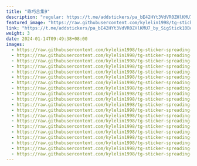 ```yaml
---
title: "乖巧合集9"
description: "regular: https://t.me/addstickers/pa_bE42HYt3VdVR0ZHlKMU7_by_SigStick10Bot"
featured_image: "https://raw.githubusercontent.com/kylelin1998/tg-sticker-spreading-worldwide-images/main/img/35f12c2a-c5b5-439d-ae86-0a5440c90833.jpg"
link: "https://t.me/addstickers/pa_bE42HYt3VdVR0ZHlKMU7_by_SigStick10Bot"
weight: 3
date: 2024-01-14T09:49:38+08:00
images:
  - https://raw.githubusercontent.com/kylelin1998/tg-sticker-spreading-worldwide-images/main/img/35f12c2a-c5b5-439d-ae86-0a5440c90833.jpg
  - https://raw.githubusercontent.com/kylelin1998/tg-sticker-spreading-worldwide-images/main/img/f1cb8bd5-d2fd-40a2-95cd-c7dc289b3d0a.jpg
  - https://raw.githubusercontent.com/kylelin1998/tg-sticker-spreading-worldwide-images/main/img/18bd1221-f6ce-425c-a1a3-18ace3e6e480.jpg
  - https://raw.githubusercontent.com/kylelin1998/tg-sticker-spreading-worldwide-images/main/img/21b4832e-7313-4c61-819c-f5406a8c787e.jpg
  - https://raw.githubusercontent.com/kylelin1998/tg-sticker-spreading-worldwide-images/main/img/502e87cd-8600-4691-b6e1-7afcb50d48be.jpg
  - https://raw.githubusercontent.com/kylelin1998/tg-sticker-spreading-worldwide-images/main/img/803d8078-1bfa-4459-be0d-b2bf6c10ffd6.jpg
  - https://raw.githubusercontent.com/kylelin1998/tg-sticker-spreading-worldwide-images/main/img/2023cfa4-0548-450b-8a27-b3f202cc8a0c.jpg
  - https://raw.githubusercontent.com/kylelin1998/tg-sticker-spreading-worldwide-images/main/img/b6a20875-bd38-48e0-985a-747884221590.jpg
  - https://raw.githubusercontent.com/kylelin1998/tg-sticker-spreading-worldwide-images/main/img/776e405d-5449-4ae8-8339-58cf54472404.jpg
  - https://raw.githubusercontent.com/kylelin1998/tg-sticker-spreading-worldwide-images/main/img/6568455d-3228-4274-9b2a-16d68228484e.jpg
  - https://raw.githubusercontent.com/kylelin1998/tg-sticker-spreading-worldwide-images/main/img/05851d61-ff46-416b-99fe-e3babe5a4b77.jpg
  - https://raw.githubusercontent.com/kylelin1998/tg-sticker-spreading-worldwide-images/main/img/b350b007-d346-430d-a2ab-08f575324105.jpg
  - https://raw.githubusercontent.com/kylelin1998/tg-sticker-spreading-worldwide-images/main/img/f2bb7629-0186-4ca4-9213-dba6895c18da.jpg
  - https://raw.githubusercontent.com/kylelin1998/tg-sticker-spreading-worldwide-images/main/img/46b2ad3f-181f-4922-901a-29d76a8a1fbc.jpg
  - https://raw.githubusercontent.com/kylelin1998/tg-sticker-spreading-worldwide-images/main/img/a1c06997-c8ae-4002-9668-59571a6e4d83.jpg
  - https://raw.githubusercontent.com/kylelin1998/tg-sticker-spreading-worldwide-images/main/img/9c40bafd-9294-401c-b99e-2bfc1af13899.jpg
  - https://raw.githubusercontent.com/kylelin1998/tg-sticker-spreading-worldwide-images/main/img/89893fe3-b8b9-48da-b423-05de294fcef7.jpg
  - https://raw.githubusercontent.com/kylelin1998/tg-sticker-spreading-worldwide-images/main/img/9ee9e1f6-ef32-48e0-9f0f-6a9ab8712b23.jpg
  - https://raw.githubusercontent.com/kylelin1998/tg-sticker-spreading-worldwide-images/main/img/b996a4e5-5a8a-4ec9-af39-65888acd9dfa.jpg
  - https://raw.githubusercontent.com/kylelin1998/tg-sticker-spreading-worldwide-images/main/img/9652cfdc-cb7b-44ee-aa13-9f3611ed5f1a.jpg
---
```

